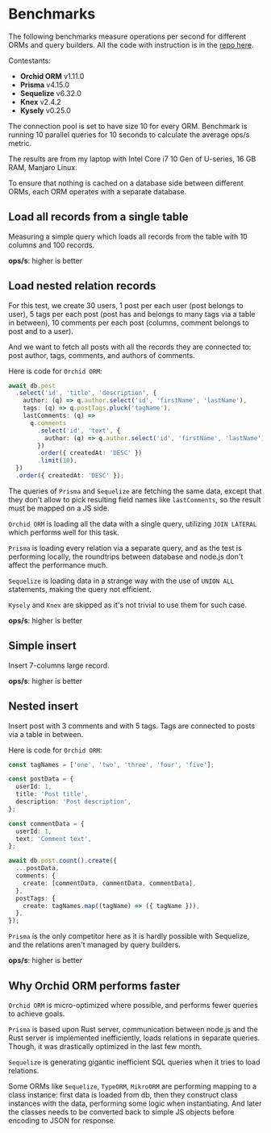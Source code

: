 <script setup>
import Chart from '../.vitepress/theme/components/Chart.vue'

const queryAllData = {
  labels: ['Orchid ORM', 'Prisma', 'Sequelize', 'Kysely', 'Knex'],
  datasets: [{
    data: [2696, 2298, 1161, 1745, 1693],
    backgroundColor: [
      '#b469ff',
      '#5a67d8',
      '#52b0e7',
      '#ccb765',
      '#c85b24',
    ],
  }]
}

const nestedSelectData = {
  labels: ['Orchid ORM', 'Prisma', 'Sequelize'],
  datasets: [{
    data: [1218, 734, 135],
    backgroundColor: [
      '#b469ff',
      '#5a67d8',
      '#52b0e7',
    ],
  }]
}

const simpleInsertData = {
  labels: ['Orchid ORM', 'Prisma', 'Sequelize', 'Kysely', 'Knex'],
  datasets: [{
    data: [9224, 4893, 3931, 9930, 9460],
    backgroundColor: [
      '#b469ff',
      '#5a67d8',
      '#52b0e7',
      '#ccb765',
      '#c85b24',
    ],
  }]
}

const nestedInsertData = {
  labels: ['Orchid ORM', 'Prisma'],
  datasets: [{
    data: [2205, 1523],
    backgroundColor: [
      '#b469ff',
      '#5a67d8',
      '#52b0e7',
    ],
  }]
}
</script>

# Benchmarks

The following benchmarks measure operations per second for different ORMs and query builders.
All the code with instruction is in the [repo here](https://github.com/romeerez/orchid-orm-examples/tree/main/packages/benchmarks).

Contestants:

- **Orchid ORM** v1.11.0
- **Prisma** v4.15.0
- **Sequelize** v6.32.0
- **Knex** v2.4.2
- **Kysely** v0.25.0

The connection pool is set to have size 10 for every ORM.
Benchmark is running 10 parallel queries for 10 seconds to calculate the average ops/s metric.

The results are from my laptop with Intel Core i7 10 Gen of U-series, 16 GB RAM, Manjaro Linux.

To ensure that nothing is cached on a database side between different ORMs, each ORM operates with a separate database.

## Load all records from a single table

Measuring a simple query which loads all records from the table with 10 columns and 100 records.

**ops/s**: higher is better

<Chart :chartData='queryAllData' />

## Load nested relation records

For this test,
we create 30 users,
1 post per each user (post belongs to user),
5 tags per each post (post has and belongs to many tags via a table in between),
10 comments per each post (columns, comment belongs to post and to a user).

And we want to fetch all posts with all the records they are connected to: post author, tags, comments, and authors of comments.

Here is code for `Orchid ORM`:

```ts
await db.post
  .select('id', 'title', 'description', {
    author: (q) => q.author.select('id', 'firstName', 'lastName'),
    tags: (q) => q.postTags.pluck('tagName'),
    lastComments: (q) =>
      q.comments
        .select('id', 'text', {
          author: (q) => q.author.select('id', 'firstName', 'lastName'),
        })
        .order({ createdAt: 'DESC' })
        .limit(10),
  })
  .order({ createdAt: 'DESC' });
```

The queries of `Prisma` and `Sequelize` are fetching the same data, except that they don't allow to pick resulting field names like `lastComments`, so the result must be mapped on a JS side.

`Orchid ORM` is loading all the data with a single query, utilizing `JOIN LATERAL` which performs well for this task.

`Prisma` is loading every relation via a separate query, and as the test is performing locally, the roundtrips between database and node.js don't affect the performance much.

`Sequelize` is loading data in a strange way with the use of `UNION ALL` statements, making the query not efficient.

`Kysely` and `Knex` are skipped as it's not trivial to use them for such case.

**ops/s**: higher is better

<Chart :chartData='nestedSelectData' />

## Simple insert

Insert 7-columns large record.

**ops/s**: higher is better

<Chart :chartData='simpleInsertData' />

## Nested insert

Insert post with 3 comments and with 5 tags. Tags are connected to posts via a table in between.

Here is code for `Orchid ORM`:

```ts
const tagNames = ['one', 'two', 'three', 'four', 'five'];

const postData = {
  userId: 1,
  title: 'Post title',
  description: 'Post description',
};

const commentData = {
  userId: 1,
  text: 'Comment text',
};

await db.post.count().create({
  ...postData,
  comments: {
    create: [commentData, commentData, commentData],
  },
  postTags: {
    create: tagNames.map((tagName) => ({ tagName })),
  },
});
```

`Prisma` is the only competitor here as it is hardly possible with Sequelize, and the relations aren't managed by query builders.

**ops/s**: higher is better

<Chart :chartData='nestedInsertData' />

## Why Orchid ORM performs faster

`Orchid ORM` is micro-optimized where possible, and performs fewer queries to achieve goals.

`Prisma` is based upon Rust server, communication between node.js and the Rust server is implemented inefficiently, loads relations in separate queries.
Though, it was drastically optimized in the last few month.

`Sequelize` is generating gigantic inefficient SQL queries when it tries to load relations.

Some ORMs like `Sequelize`, `TypeORM`, `MikroORM` are performing mapping to a class instance:
first data is loaded from db, then they construct class instances with the data, performing some logic when instantiating.
And later the classes needs to be converted back to simple JS objects before encoding to JSON for response.
